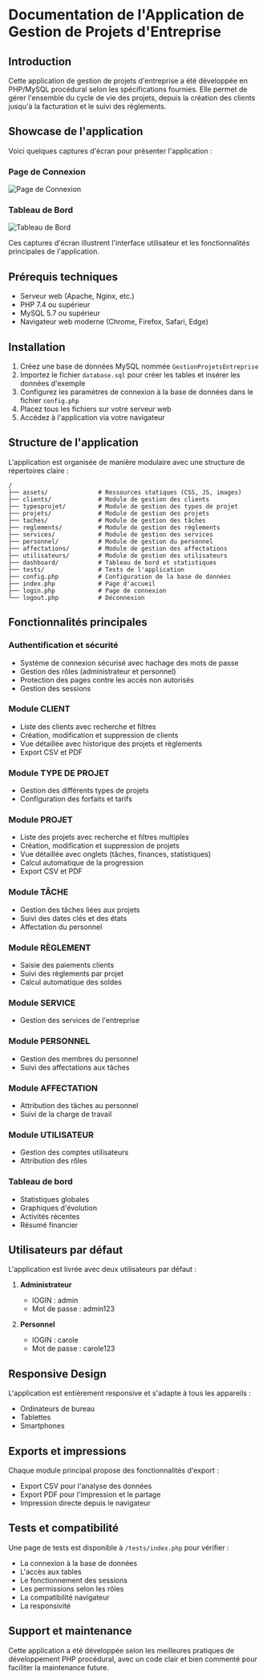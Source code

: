 # Documentation de l'Application de Gestion de Projets d'Entreprise

## Introduction

Cette application de gestion de projets d'entreprise a été développée en PHP/MySQL procédural selon les spécifications fournies. Elle permet de gérer l'ensemble du cycle de vie des projets, depuis la création des clients jusqu'à la facturation et le suivi des règlements.

## Showcase de l'application

Voici quelques captures d'écran pour présenter l'application :

### Page de Connexion
![Page de Connexion](assets/img/login_presentation.png)

### Tableau de Bord
![Tableau de Bord](assets/img/dashboard_presentation.png)

Ces captures d'écran illustrent l'interface utilisateur et les fonctionnalités principales de l'application.

## Prérequis techniques

- Serveur web (Apache, Nginx, etc.)
- PHP 7.4 ou supérieur
- MySQL 5.7 ou supérieur
- Navigateur web moderne (Chrome, Firefox, Safari, Edge)

## Installation

1. Créez une base de données MySQL nommée `GestionProjetsEntreprise`
2. Importez le fichier `database.sql` pour créer les tables et insérer les données d'exemple
3. Configurez les paramètres de connexion à la base de données dans le fichier `config.php`
4. Placez tous les fichiers sur votre serveur web
5. Accédez à l'application via votre navigateur

## Structure de l'application

L'application est organisée de manière modulaire avec une structure de répertoires claire :

```
/
├── assets/              # Ressources statiques (CSS, JS, images)
├── clients/             # Module de gestion des clients
├── typesprojet/         # Module de gestion des types de projet
├── projets/             # Module de gestion des projets
├── taches/              # Module de gestion des tâches
├── reglements/          # Module de gestion des règlements
├── services/            # Module de gestion des services
├── personnel/           # Module de gestion du personnel
├── affectations/        # Module de gestion des affectations
├── utilisateurs/        # Module de gestion des utilisateurs
├── dashboard/           # Tableau de bord et statistiques
├── tests/               # Tests de l'application
├── config.php           # Configuration de la base de données
├── index.php            # Page d'accueil
├── login.php            # Page de connexion
└── logout.php           # Déconnexion
```

## Fonctionnalités principales

### Authentification et sécurité
- Système de connexion sécurisé avec hachage des mots de passe
- Gestion des rôles (administrateur et personnel)
- Protection des pages contre les accès non autorisés
- Gestion des sessions

### Module CLIENT
- Liste des clients avec recherche et filtres
- Création, modification et suppression de clients
- Vue détaillée avec historique des projets et règlements
- Export CSV et PDF

### Module TYPE DE PROJET
- Gestion des différents types de projets
- Configuration des forfaits et tarifs

### Module PROJET
- Liste des projets avec recherche et filtres multiples
- Création, modification et suppression de projets
- Vue détaillée avec onglets (tâches, finances, statistiques)
- Calcul automatique de la progression
- Export CSV et PDF

### Module TÂCHE
- Gestion des tâches liées aux projets
- Suivi des dates clés et des états
- Affectation du personnel

### Module RÈGLEMENT
- Saisie des paiements clients
- Suivi des règlements par projet
- Calcul automatique des soldes

### Module SERVICE
- Gestion des services de l'entreprise

### Module PERSONNEL
- Gestion des membres du personnel
- Suivi des affectations aux tâches

### Module AFFECTATION
- Attribution des tâches au personnel
- Suivi de la charge de travail

### Module UTILISATEUR
- Gestion des comptes utilisateurs
- Attribution des rôles

### Tableau de bord
- Statistiques globales
- Graphiques d'évolution
- Activités récentes
- Résumé financier

## Utilisateurs par défaut

L'application est livrée avec deux utilisateurs par défaut :

1. **Administrateur**
   - lOGIN : admin
   - Mot de passe : admin123

2. **Personnel**
   - lOGIN : carole
   - Mot de passe : carole123

## Responsive Design

L'application est entièrement responsive et s'adapte à tous les appareils :
- Ordinateurs de bureau
- Tablettes
- Smartphones

## Exports et impressions

Chaque module principal propose des fonctionnalités d'export :
- Export CSV pour l'analyse des données
- Export PDF pour l'impression et le partage
- Impression directe depuis le navigateur

## Tests et compatibilité

Une page de tests est disponible à `/tests/index.php` pour vérifier :
- La connexion à la base de données
- L'accès aux tables
- Le fonctionnement des sessions
- Les permissions selon les rôles
- La compatibilité navigateur
- La responsivité

## Support et maintenance

Cette application a été développée selon les meilleures pratiques de développement PHP procédural, avec un code clair et bien commenté pour faciliter la maintenance future.

